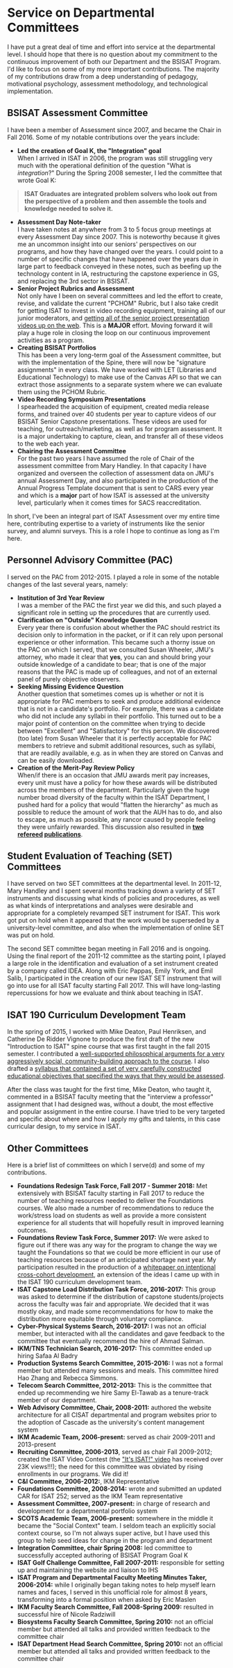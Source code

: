 # Service on Departmental Committees

I have put a great deal of time and effort into service at the departmental level. I should hope that there is no question about my commitment to the continuous improvement of both our Department and the BSISAT Program. I'd like to focus on some of my more important contributions. The majority of my contributions draw from a deep understanding of pedagogy, motivational psychology, assessment methodology, and technological implementation.

## BSISAT Assessment Committee

I have been a member of Assessment since 2007, and became the Chair in Fall 2016. Some of my notable contributions over the years include:

* **Led the creation of Goal K, the "Integration" goal**<br>When I arrived in ISAT in 2006, the program was still struggling very much with the operational definition of the question "What is _integration_?" During the Spring 2008 semester, I led the committee that wrote Goal K:
> **ISAT Graduates are integrated problem solvers who look out from the perspective of a problem and then assemble the tools and knowledge needed to solve it.**
* **Assessment Day Note-taker**<br>I have taken notes at anywhere from 3 to 5 focus group meetings at every Assessment Day since 2007. This is noteworthy because it gives me an uncommon insight into our seniors' perspectives on our programs, and how they have changed over the years. I could point to a number of specific changes that have happened over the years due in large part to feedback conveyed in these notes, such as beefing up the technology content in IA, restructuring the capstone experience in GS, and replacing the 3rd sector in BSISAT.
* **Senior Project Rubrics and Assessment**<br>Not only have I been on several committees and led the effort to create, revise, and validate the current "PCHOM" Rubric, but I also take credit for getting ISAT to invest in video recording equipment, training all of our junior moderators, and [getting all of the senior project presentation videos up on the web](https://www.youtube.com/channel/UCbYPzdPbZjPdJiU2X5L_cFA). This is a **MAJOR** effort. Moving forward it will play a huge role in closing the loop on our continuous improvement activities as a program.
* **Creating BSISAT Portfolios**<br>This has been a very long-term goal of the Assessment committee, but with the implementation of the Spine, there will now be "signature assignments" in every class. We have worked with LET (Libraries and Educational Technology) to make use of the Canvas API so that we can extract those assignments to a separate system where we can evaluate them using the PCHOM Rubric.
* **Video Recording Symposium Presentations**<br>I spearheaded the acquisition of equipment, created media release forms, and trained over 40 students per year to capture videos of our BSISAT Senior Capstone presentations. These videos are used for teaching, for outreach/marketing, as well as for program assessment. It is a major undertaking to capture, clean, and transfer all of these videos to the web each year.
* **Chairing the Assessment Committee**<br>For the past two years I have assumed the role of Chair of the assessment committee from Mary Handley. In that capacity I have organized and overseen the collection of assessment data on JMU's annual Assessment Day, and also participated in the production of the Annual Progress Template document that is sent to CARS every year and which is a **major** part of how ISAT is assessed at the university level, particularly when it comes times for SACS reaccreditation.

In short, I've been an integral part of ISAT Assessment over my entire time here, contributing expertise to a variety of instruments like the senior survey, and alumni surveys. This is a role I hope to continue as long as I'm here.

## Personnel Advisory Committee (PAC)

I served on the PAC from 2012-2015. I played a role in some of the notable changes of the last several years, namely:

* **Institution of 3rd Year Review**<br>I was a member of the PAC the first year we did this, and such played a significant role in setting up the procedures that are currently used.
* **Clarification on "Outside" Knowledge Question**<br>Every year there is confusion about whether the PAC should restrict its decision only to information in the packet, or if it can rely upon personal experience or other information. This became such a thorny issue on the PAC on which I served, that we consulted Susan Wheeler, JMU's attorney, who made it clear that **yes**, you can and should bring your outside knowledge of a candidate to bear; that is one of the major reasons that the PAC is made up of colleagues, and not of an external panel of purely objective observers.
* **Seeking Missing Evidence Question**<br>Another question that sometimes comes up is whether or not it is appropriate for PAC members to seek and produce additional evidence that is not in a candidate's portfolio. For example, there was a candidate who did not include any syllabi in their portfolio. This turned out to be a major point of contention on the committee when trying to decide between "Excellent" and "Satisfactory" for this person. We discovered (too late) from Susan Wheeler that it is perfectly acceptable for PAC members to retrieve and submit additional resources, such as syllabi, that are readily available, e.g. as in when they are stored on Canvas and can be easily downloaded.
* **Creation of the Merit-Pay Review Policy**<br>When/if there is an occasion that JMU awards merit pay increases, every unit must have a policy for how these awards will be distributed across the members of the department. Particularly given the huge number broad diversity of the faculty within the ISAT Department, I pushed hard for a policy that would "flatten the hierarchy" as much as possible to reduce the amount of work that the AUH has to do, and also to escape, as much as possible, any rancor caused by people feeling they were unfairly rewarded. This discussion also resulted in **[two refereed](https://github.com/morphatic/sis-portfolio/blob/master/supporting_materials/publications/2016--JQP--MeritPayInHigherEd.pdf) [publications](https://github.com/morphatic/sis-portfolio/blob/master/supporting_materials/publications/2016--JQP--DiggingDeeperIntoBehaviorism.pdf)**.

## Student Evaluation of Teaching (SET) Committees

I have served on two SET committees at the departmental level. In 2011-12, Mary Handley and I spent several months tracking down a variety of SET instruments and discussing what kinds of policies and procedures, as well as what kinds of interpretations and analyses were desirable and appropriate for a completely revamped SET instrument for ISAT. This work got put on hold when it appeared that the work would be superseded by a university-level committee, and also when the implementation of online SET was put on hold.

The second SET committee began meeting in Fall 2016 and is ongoing. Using the final report of the 2011-12 committee as the starting point, I played a large role in the identification and evaluation of a set instrument created by a company called IDEA. Along with Eric Pappas, Emily York, and Emil Salib, I participated in the creation of our new ISAT SET instrument that will go into use for all ISAT faculty starting Fall 2017. This will have long-lasting repercussions for how we evaluate and think about teaching in ISAT.

## ISAT 190 Curriculum Development Team

In the spring of 2015, I worked with Mike Deaton, Paul Henriksen, and Catherine De Ridder Vignone to produce the first draft of the new "Introduction to ISAT" spine course that was first taught in the fall 2015 semester. I contributed a [well-supported philosophical arguments for a very aggressively social, community-building approach to the course](https://github.com/morphatic/sis-portfolio/raw/master/supporting_materials/misc/2015--Spine--Initial190Thoughts.pdf). I also drafted a [syllabus that contained a set of very carefully constructed educational objectives that specified the ways that they would be assessed](https://github.com/morphatic/sis-portfolio/raw/master/supporting_materials/misc/2015--Spine--Draft190Syllabus.pdf).

After the class was taught for the first time, Mike Deaton, who taught it, commented in a BSISAT faculty meeting that the "interview a professor" assignment that I had designed was, without a doubt, the most effective and popular assignment in the entire course. I have tried to be very targeted and specific about where and how I apply my gifts and talents, in this case curricular design, to my service in ISAT.

## Other Committees

Here is a brief list of committees on which I serve(d) and some of my contributions.

* **Foundations Redesign Task Force, Fall 2017 - Summer 2018:** Met extensively with BSISAT faculty starting in Fall 2017 to reduce the number of teaching resources needed to deliver the Foundations courses. We also made a number of recommendations to reduce the work/stress load on students as well as provide a more consistent experience for all students that will hopefully result in improved learning outcomes.
* **Foundations Review Task Force, Summer 2017:** We were asked to figure out if there was any way for the program to change the way we taught the Foundations so that we could be more efficient in our use of teaching resources because of an anticipated shortage next year. My participation resulted in the production of a [whitepaper on intentional cross-cohort development](https://github.com/morphatic/sis-portfolio/raw/master/supporting_materials/misc/2017--Foundations--IntetionalCrossCohortDevelopment.pdf), an extension of the ideas I came up with in the ISAT 190 curriculum development team.
* **ISAT Capstone Load Distribution Task Force, 2016-2017:** This group was asked to determine if the distribution of capstone students/projects across the faculty was fair and appropriate. We decided that it was mostly okay, and made some recommendations for how to make the distribution more equitable through voluntary compliance.
* **Cyber-Physical Systems Search, 2016-2017:** I was not an official member, but interacted with all the candidates and gave feedback to the committee that eventually recommend the hire of Ahmad Salman.
* **IKM/TNS Technician Search, 2016-2017:** This committee ended up hiring Safaa Al Badry
* **Production Systems Search Committee, 2015-2016:** I was not a formal member but attended many sessions and meals. This committee hired Hao Zhang and Rebecca Simmons.
* **Telecom Search Committee, 2012-2013:** This is the committee that ended up recommending we hire Samy El-Tawab as a tenure-track member of our department.
* **Web Advisory Committee, Chair, 2008-2011:** authored the website architecture for all CISAT departmental and program websites prior to the adoption of Cascade as the university's content management system
* **IKM Academic Team, 2006-present:** served as chair 2009-2011 and 2013-present
* **Recruiting Committee, 2006-2013**, served as chair Fall 2009-2012; created the ISAT Video Contest (the ["It's ISAT!" video](https://www.youtube.com/watch?v=XCSyCJIUDfc) has received over 23K views!!!); the need for this committee was obviated by rising enrollments in our programs. We did it!
* **C&I Committee, 2006-2012:**, IKM Representative
* **Foundations Committee, 2008-2014:** wrote and submitted an updated CAR for ISAT 252; served as the IKM Team representative
* **Assessment Committee, 2007-present:** in charge of research and development for a departmental portfolio system
* **SCOTS Academic Team, 2006-present:** somewhere in the middle it became the "Social Context" team. I seldom teach an explicitly social context course, so I'm not always super active, but I have used this group to help seed ideas for change in the program and department
* **Integration Committee, chair Spring 2008:** led committee to successfully accepted authoring of BSISAT Program Goal K
* **ISAT Golf Challenge Committee, Fall 2007-2011:** responsible for setting up and maintaining the website and liaison to IHS
* **ISAT Program and Departmental Faculty Meeting Minutes Taker, 2006-2014:** while I originally began taking notes to help myself learn names and faces, I served in this unofficial role for almost 8 years, transforming into a formal position when asked by Eric Maslen
* **IKM Faculty Search Committee, Fall 2008-Spring 2009:** resulted in successful hire of Nicole Radziwill
* **Biosystems Faculty Search Committee, Spring 2010:** not an official member but attended all talks and provided written feedback to the committee chair
* **ISAT Department Head Search Committee, Spring 2010:** not an official member but attended all talks and provided written feedback to the committee chair